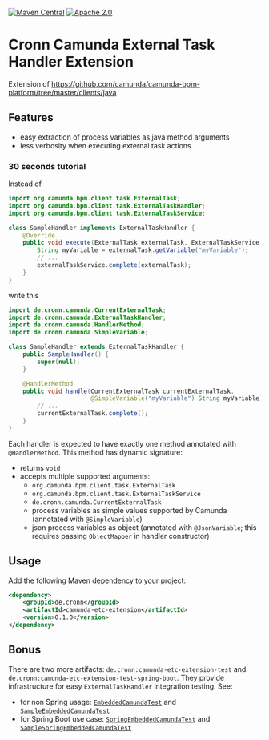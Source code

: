 [![Maven Central](https://maven-badges.herokuapp.com/maven-central/de.cronn/camunda-etc-extension/badge.svg)](http://maven-badges.herokuapp.com/maven-central/de.cronn/camunda-etc-extension)
[![Apache 2.0](https://img.shields.io/github/license/cronn/camunda-etc-extension.svg)](http://www.apache.org/licenses/LICENSE-2.0)

# Cronn Camunda External Task Handler Extension

Extension of https://github.com/camunda/camunda-bpm-platform/tree/master/clients/java

## Features

 - easy extraction of process variables as java method arguments
 - less verbosity when executing external task actions

### 30 seconds tutorial

Instead of

```java
import org.camunda.bpm.client.task.ExternalTask;
import org.camunda.bpm.client.task.ExternalTaskHandler;
import org.camunda.bpm.client.task.ExternalTaskService;

class SampleHandler implements ExternalTaskHandler {
    @Override
    public void execute(ExternalTask externalTask, ExternalTaskService externalTaskService) {
        String myVariable = externalTask.getVariable("myVariable");
        // ...
        externalTaskService.complete(externalTask);
    }
}
```

write this

```java
import de.cronn.camunda.CurrentExternalTask;
import de.cronn.camunda.ExternalTaskHandler;
import de.cronn.camunda.HandlerMethod;
import de.cronn.camunda.SimpleVariable;

class SampleHandler extends ExternalTaskHandler {
    public SampleHandler() {
        super(null);
    }

    @HandlerMethod
    public void handle(CurrentExternalTask currentExternalTask, 
                       @SimpleVariable("myVariable") String myVariable) {
        // ...
        currentExternalTask.complete();
    }
}
```

Each handler is expected to have exactly one method annotated with `@HandlerMethod`. This method has dynamic signature:

 - returns `void`
 - accepts multiple supported arguments:
     - `org.camunda.bpm.client.task.ExternalTask`
     - `org.camunda.bpm.client.task.ExternalTaskService`
     - `de.cronn.camunda.CurrentExternalTask`
     - process variables as simple values supported by Camunda (annotated with `@SimpleVariable`)
     - json process variables as object (annotated with `@JsonVariable`; this requires passing `ObjectMapper` in handler constructor)


## Usage
Add the following Maven dependency to your project:

```xml
<dependency>
    <groupId>de.cronn</groupId>
    <artifactId>camunda-etc-extension</artifactId>
    <version>0.1.0</version>
</dependency>
```

## Bonus

There are two more artifacts: `de.cronn:camunda-etc-extension-test`
and `de.cronn:camunda-etc-extension-test-spring-boot`. They provide infrastructure for easy `ExternalTaskHandler` integration
testing. 
See:
 - for non Spring usage: [`EmbeddedCamundaTest`](test/src/main/java/de/cronn/camunda/testserver/EmbeddedCamundaTest.java)
and [`SampleEmbeddedCamundaTest`](test/src/test/java/de/cronn/camunda/testserver/SampleEmbeddedCamundaTest.java)
 - for Spring Boot use case: [`SpringEmbeddedCamundaTest`](test-spring-boot/src/main/java/de/cronn/camunda/testserver/spring/SpringEmbeddedCamundaTest.java)
and [`SampleSpringEmbeddedCamundaTest`](test-spring-boot/src/test/java/de/cronn/camunda/testserver/spring/SampleSpringEmbeddedCamundaTest.java)
